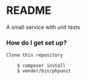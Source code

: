 # README #

A small service with unit tests

### How do I get set up? ###
    Clone this repository
```
    $ composer install
    $ vendor/bin/phpunit
```
